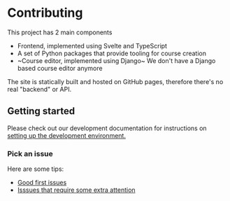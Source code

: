 # Contributing

This project has 2 main components

* Frontend, implemented using Svelte and TypeScript
* A set of Python packages that provide tooling for course creation
* ~Course editor, implemented using Django~ We don't have a Django based course editor anymore

The site is statically built and hosted on GitHub pages, therefore there's no real "backend" or API.

## Getting started

Please check out our development documentation for instructions on
[setting up the development environment.](https://librelingo.app/docs/#setting-up-the-development-environment)

### Pick an issue

Here are some tips:

* [Good first issues](https://github.com/LibreLingo/LibreLingo/issues?q=is%3Aopen+is%3Aissue+label%3A%22good+first+issue%22)
* [Isssues that require some extra attention](https://github.com/LibreLingo/LibreLingo/issues?q=is%3Aopen+is%3Aissue+label%3A%22help+wanted%22)

